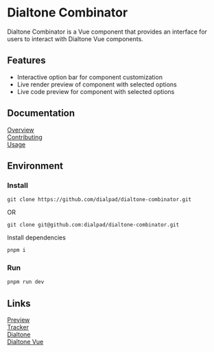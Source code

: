# Dialtone Combinator

Dialtone Combinator is a Vue component that provides an interface for users to interact with Dialtone Vue components. 

## Features

* Interactive option bar for component customization
* Live render preview of component with selected options
* Live code preview for component with selected options

## Documentation

[Overview](.github/documentation/OVERVIEW.md) \
[Contributing](.github/documentation/CONTRIBUTING.md) \
[Usage](.github/documentation/USAGE.md)

## Environment

### Install

`git clone https://github.com/dialpad/dialtone-combinator.git`

OR

`git clone git@github.com:dialpad/dialtone-combinator.git`

Install dependencies

```bash
pnpm i
```

### Run

```bash
pnpm run dev
```

## Links

[Preview](https://dialpad.github.io/dialtone-combinator/) \
[Tracker](https://dialpad.atlassian.net/browse/DT-531) \
[Dialtone](https://github.com/dialpad/dialtone) \
[Dialtone Vue](https://github.com/dialpad/dialtone-vue)
